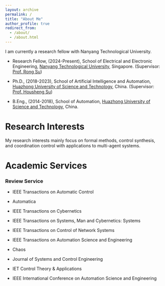 ```yaml
---
layout: archive
permalink: /
title: "About Me"
author_profile: true
redirect_from: 
  - /about/
  - /about.html
---
```

I am currently a research fellow with Nanyang Technological University. 

<ul>
<li><p>Research Fellow, (2024-Present), School of Electrical and Electronic Engineering,
<a href="https://www.ntu.edu.sg/">Nanyang Technological University</a>, Singapore. (Supervisor: <a href="https://personal.ntu.edu.sg/rsu/Home.htm">Prof. Rong Su</a>)</p>
</li>
<li><p>Ph.D., (2018-2023),  School of Artificial Intelligence and Automation, 
<a href="https://www.hust.edu.cn/">Huazhong University of Science and Technology</a>, China. (Supervisor: <a href="http://faculty.hust.edu.cn/suhousheng/zh_CN/index.htm">Prof. Housheng Su</a>)</p>
</li>
<li><p>B.Eng., (2014-2018), School of Automation,
<a href="http://www.hust.edu.cn/">Huazhong University of Science and Technology</a>, China.</p>
</li>
</ul>

Research Interests
======
My research interests mainly focus on formal methods, control synthesis, and coordination control with applications to multi-agent systems.


Academic Services
======
<h3>Review Service </h3>
<ul>
<li><p>IEEE Transactions on Automatic Control</p></li>
<li><p>Automatica</p></li>
<li><p>IEEE Transactions on Cybernetics</p></li>
<li><p>IEEE Transactions on Systems, Man and Cybernetics: Systems</p></li>
<li><p>IEEE Transactions on Control of Network Systems</p></li>
<li><p>IEEE Transactions on Automation Science and Engineering</p></li>
<li><p>Chaos</p></li>
<li><p>Journal of Systems and Control Engineering</p></li>
<li><p>IET Control Theory & Applications</p></li>
<li><p>IEEE International Conference on Automation Science and Engineering</p></li>
</ul>



















